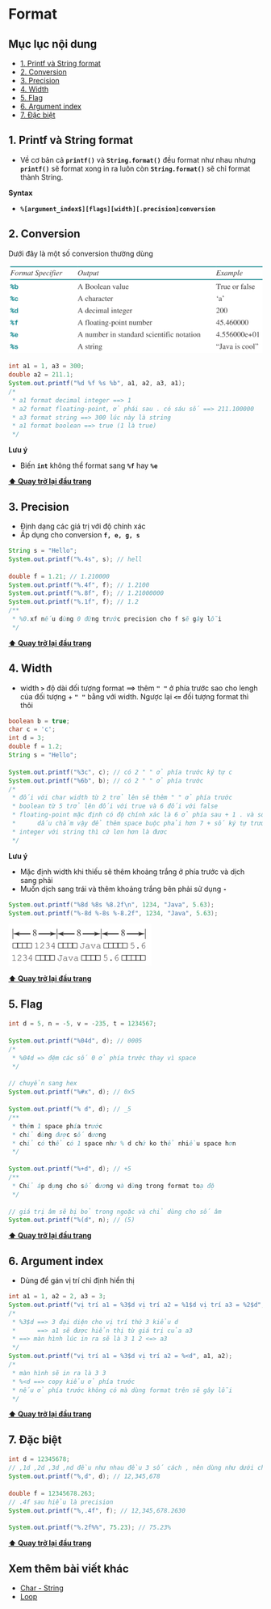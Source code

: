# Format

## Mục lục nội dung

- [1. Printf và String format](#1-printf-và-string-format)
- [2. Conversion](#2-conversion)
- [3. Precision](#3-precision)
- [4. Width](#4-width)
- [5. Flag](#5-flag)
- [6. Argument index](#6-argument-index)
- [7. Đặc biệt](#7-đặc-biệt)

## 1. Printf và String format

- Về cơ bản cả **`printf()`** và **`String.format()`** đều format như nhau nhưng **`printf()`** sẽ format xong in ra luôn còn **`String.format()`** sẽ chỉ format thành String.

**Syntax**

- **`%[argument_index$][flags][width][.precision]conversion`**

## 2. Conversion

Dưới đây là một số conversion thường dùng

![conversion](/assets/day8-conversion.jpg)

```java
int a1 = 1, a3 = 300;
double a2 = 211.1;
System.out.printf("%d %f %s %b", a1, a2, a3, a1);
/*
 * a1 format decimal integer ==> 1
 * a2 format floating-point, ở phái sau . có sáu số ==> 211.100000
 * a3 format string ==> 300 lúc này là string
 * a1 format boolean ==> true (1 là true)
 */
```

**Lưu ý**

- Biến **`int`** không thể format sang **`%f`** hay **`%e`**

**[⬆ Quay trở lại đầu trang](#mục-lục-nội-dung)**

## 3. Precision

- Định dạng các giá trị với độ chính xác
- Áp dụng cho conversion **`f, e, g, s`**

```java
String s = "Hello"; 
System.out.printf("%.4s", s); // hell

double f = 1.21; // 1.210000
System.out.printf("%.4f", f); // 1.2100
System.out.printf("%.8f", f); // 1.21000000
System.out.printf("%.1f", f); // 1.2
/**
 * %0.xf nếu dùng 0 đứng trước precision cho f sẽ gây lỗi
 */  
```

**[⬆ Quay trở lại đầu trang](#mục-lục-nội-dung)**

## 4. Width

- width **`>`** độ dài đối tượng format ==> thêm **`" "`** ở phía trước sao cho lengh của đối tượng + **`" "`** bằng với width. Ngược lại **`<=`** đối tượng format thì thôi

```java
boolean b = true;
char c = 'c';
int d = 3;
double f = 1.2;
String s = "Hello";

System.out.printf("%3c", c); // có 2 " " ở phía trước ký tự c
System.out.printf("%6b", b); // có 2 " " ở phía trước
/*
 * đối với char width từ 2 trở lên sẽ thêm " " ở phía trước
 * boolean từ 5 trở lên đối với true và 6 đối với false
 * floating-point mặc định có độ chính xác là 6 ở phía sau + 1 . và số trước 
 *      dấu chấm vậy để thêm space buộc phải hơn 7 + số ký tự trước dấu chấm
 * integer với string thì cứ lơn hơn là đươc
 */
```

**Lưu ý**

- Mặc định width khi thiếu sẽ thêm khoảng trắng ở phía trước và dịch sang phải
- Muốn dịch sang trái và thêm khoảng trắng bên phải sử dụng **`-`**

```java
System.out.printf("%8d %8s %8.2f\n", 1234, "Java", 5.63);
System.out.printf("%-8d %-8s %-8.2f", 1234, "Java", 5.63);
```

![width](/assets/day8-width.jpg)

**[⬆ Quay trở lại đầu trang](#mục-lục-nội-dung)**

## 5. Flag

```java
int d = 5, n = -5, v = -235, t = 1234567;

System.out.printf("%04d", d); // 0005
/*
 * %04d => đệm các số 0 ở phía trước thay vì space
 */

// chuyển sang hex
System.out.printf("%#x", d); // 0x5

System.out.printf("% d", d); // _5
/**
 * thêm 1 space phía trước
 * chỉ dùng được số dương
 * chỉ có thể có 1 space như % d chứ ko thể nhiều space hơn
 */ 

System.out.printf("%+d", d); // +5
/**
 * Chỉ áp dụng cho số dương và dùng trong format toạ độ
 */ 

// giá trị âm sẽ bị bỏ trong ngoặc và chỉ dùng cho số âm
System.out.printf("%(d", n); // (5)
```

**[⬆ Quay trở lại đầu trang](#mục-lục-nội-dung)**

## 6. Argument index

- Dùng để gán vị trí chỉ định hiển thị

```java
int a1 = 1, a2 = 2, a3 = 3;
System.out.printf("vị trí a1 = %3$d vị trí a2 = %1$d vị trí a3 = %2$d", a1, a2, a3);
/*
 * %3$d ==> 3 đại diện cho vị trí thứ 3 kiểu d 
 *      ==> a1 sẽ được hiển thị từ giá trị của a3
 * ==> màn hình lúc in ra sẽ là 3 1 2 <=> a3 
 */
System.out.printf("vị trí a1 = %3$d vị trí a2 = %<d", a1, a2);
/*
 * màn hình sẽ in ra là 3 3
 * %<d ==> copy kiểu ở phía trước
 * nếu ở phía trước không có mà dùng format trên sẽ gây lỗi
 */ 
```

**[⬆ Quay trở lại đầu trang](#mục-lục-nội-dung)**

## 7. Đặc biệt

```java
int d = 12345678;
// ,1d ,2d ,3d ,nd đều như nhau đều 3 số cách , nên dùng như dưới cho hợp lý
System.out.printf("%,d", d); // 12,345,678

double f = 12345678.263;
// .4f sau hiểu là precision
System.out.printf("%,.4f", f); // 12,345,678.2630

System.out.printf("%.2f%%", 75.23); // 75.23%
```

**[⬆ Quay trở lại đầu trang](#mục-lục-nội-dung)**

## Xem thêm bài viết khác

- [Char - String](day007.md)
- [Loop](day009.md)




